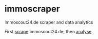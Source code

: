 # immoscraper
Immoscout24.de scraper and data analytics

First [scrape](https://github.com/balzer82/immoscraper/blob/master/immoscraper.ipynb) immoscout24.de, then [analyse](https://github.com/balzer82/immoscraper/blob/master/immoanalyze.ipynb).
